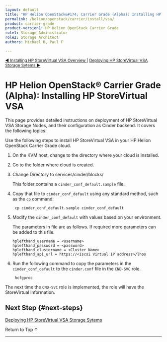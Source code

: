 ```yaml
---
layout: default
title: "HP Helion OpenStack&#174; Carrier Grade (Alpha): Installing HP StoreVirtual VSA"
permalink: /helion/openstack/carrier/install/vsa/
product: carrier-grade
product-version1: HP Helion OpenStack Carrier Grade
role1: Storage Administrator
role2: Storage Architect
authors: Michael B, Paul F

---
```

<!--UNDER REVISION-->


<script>

function PageRefresh {
onLoad="window.refresh"
}

PageRefresh();

</script>

<p style="font-size: small;"><a href="/helion/openstack/1.1/install/vsa/overview/">&#9664; Installing HP StoreVirtual VSA Overview </a> | <a href="/helion/openstack/carrier/install/vsa/deploy/">Deploying HP StoreVirtual VSA Storage Sytems &#9654;</a>


# HP Helion OpenStack&#174; Carrier Grade (Alpha): Installing HP StoreVirtual VSA

This page provides detailed instructions on deployment of HP StoreVirtual VSA Storage Nodes, and their configuration as Cinder backend. It covers the following topics:


Use the following steps to install HP StoreVirtual VSA in your HP Helion OpenStack Carrier Grade cloud.

1. On the KVM host, change to the directory where your cloud is installed. 

2. Go to the folder where cloud is created.

3. Change Directory to services/cinder/blocks/

	This folder contains a `cinder_conf_default.sample` file. 

4. Copy that file to `cinder_conf_default` using any standard method, such as the `cp` command:

		cp cinder_conf_default.sample cinder_conf_default

5.  Modify the `cinder_conf_default` with values based on your environment. 

	The parameters in file are as follows. If required more parameters can be added to this file.

		hplefthand_username = <username>
		hplefthand_password = <password>
		hplefthand_clustername = <Cluster Name>
		hplefthand_api_url = https://<Iscsi Virtual IP address>/lhos

6. Run the following command to copy the parameters in the `cinder_conf_default` to the `cinder.conf` file in the `CND-SVC` role.

		hcfgproc

The next time the `CND-SVC` role is implemented, the role will have the StoreVirtual Information.



## Next Step {#next-steps}

[Deploying HP StoreVirtual VSA Storage Sytems](/helion/openstack/carrier/install/vsa/deploy/)


<a href="#top" style="padding:14px 0px 14px 0px; text-decoration: none;"> Return to Top &#8593; </a>

----

